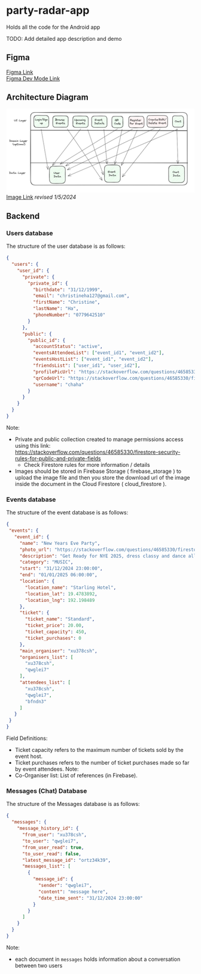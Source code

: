# party-radar-app
Holds all the code for the Android app

TODO: Add detailed app description and demo

## Figma
[Figma Link](https://www.figma.com/file/yCDFrt0sOYFhXlYlWp8sZT/Party-Radar-App?type=design&node-id=0%3A1&mode=design&t=XbCBmVxvjFARZu1n-1)  
[Figma Dev Mode Link](https://www.figma.com/file/yCDFrt0sOYFhXlYlWp8sZT/Party-Radar-App?type=design&node-id=0%3A1&mode=dev&t=XbCBmVxvjFARZu1n-1)

## Architecture Diagram
![architecture diagram](images/architecture-diagram.png)
[Image Link](https://excalidraw.com/#json=n2223D8IlggcIHplABkOC,MMKRiq6O-Cz21lEovHRE3w)
_revised 1/5/2024_

## Backend
### Users database
The structure of the user database is as follows:
```json
{
  "users": {
    "user_id": {
      "private": {
        "private_id": {
          "birthdate": "31/12/1999",
          "email": "christineha127@gmail.com",
          "firstName": "Christine",
          "lastName": "Ha",
          "phoneNumber": "0779642510"
        }
      },
      "public": {
        "public_id": {
          "accountStatus": "active",
          "eventsAttendeeList": ["event_id1", "event_id2"],
          "eventsHostList": ["event_id1", "event_id2"],
          "friendsList": ["user_id1", "user_id2"],
          "profilePicUrl": "https://stackoverflow.com/questions/46585330/firestore-security-rules-for-public-and-private-fields",
          "qrCodeUrl": "https://stackoverflow.com/questions/46585330/firestore-security-rules-for-public-and-private-fields",
          "username": "chaha"
        }
      }
    }
  }
}
```
Note:
- Private and public collection created to manage permissions access using this link: https://stackoverflow.com/questions/46585330/firestore-security-rules-for-public-and-private-fields
    - Check Firestore rules for more information / details
- Images should be stored in Firebase Storage ( firebase_storage ) to upload the image file and then you store the download url of the image inside the document in the Cloud Firestore ( cloud_firestore ).

### Events database
The structure of the event database is as follows:

 ```json
{
  "events": {
    "event_id": {
      "name": "New Years Eve Party",
      "photo_url": "https://stackoverflow.com/questions/46585330/firestore-security-rules-for-public-and-private-fields",
      "description": "Get Ready for NYE 2025, dress classy and dance all night",
      "category": "MUSIC",
      "start": "31/12/2024 23:00:00",
      "end": "01/01/2025 06:00:00",
      "location": {
        "location_name": "Starling Hotel",
        "location_lat": 19.4783892,
        "location_lng": 192.198489
      },
      "ticket": {
        "ticket_name": "Standard",
        "ticket_price": 20.00,
        "ticket_capacity": 450,
        "ticket_purchases": 0
      },
      "main_organiser": "xu378csh",
      "organisers_list": [
        "xu378csh",
        "qwglei7"
      ],
      "attendees_list": [
        "xu378csh",
        "qwglei7",
        "bfndn3"
      ]
    }
  }
}
```
Field Definitions:
- Ticket capacity refers to the maximum number of tickets sold by the event host.
- Ticket purchases refers to the number of ticket purchases made so far by event attendees.
Note:
- Co-Organiser list: List of references (in Firebase).  
       
### Messages (Chat) Database
The structure of the Messages database is as follows:
```json
{
  "messages": {
    "message_history_id": {
      "from_user": "xu378csh",
      "to_user": "qwglei7",
      "from_user_read": true,
      "to_user_read": false,
      "latest_message_id": "ortz34k39",
      "messages_list": [
        {
          "message_id": {
            "sender": "qwglei7",
            "content": "message here",
            "date_time_sent": "31/12/2024 23:00:00"
          }
        }
      ]
    }
  }
}
```         
Note:
- each document in `messages` holds information about a conversation between two users
